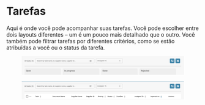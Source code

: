 # Tarefas

Aqui é onde você pode acompanhar suas tarefas. Você pode escolher entre dois layouts diferentes – um é um pouco mais detalhado que o outro. Você também pode filtrar tarefas por diferentes critérios, como se estão atribuídas a você ou o status da tarefa.

<figure><img src="../.gitbook/assets/tasks1.png" alt=""><figcaption></figcaption></figure>

<figure><img src="../.gitbook/assets/tasks2.png" alt=""><figcaption></figcaption></figure>
